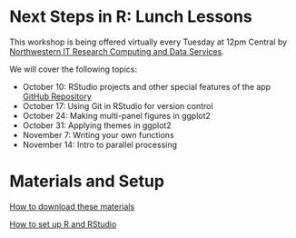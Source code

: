 # Next Steps in R: Lunch Lessons

This workshop is being offered virtually every Tuesday at 12pm Central by [Northwestern IT Research Computing and Data Services](https://www.it.northwestern.edu/departments/it-services-support/research/).

We will cover the following topics:

* October 10: RStudio projects and other special features of the app [GitHub Repository](https://github.com/hscarter/RStudio_Workshop)
* October 17: Using Git in RStudio for version control
* October 24: Making multi-panel figures in ggplot2
* October 31: Applying themes in ggplot2
* November 7: Writing your own functions
* November 14: Intro to parallel processing


# Materials and Setup

[How to download these materials](https://sites.northwestern.edu/researchcomputing/resources/downloading-from-github/)

[How to set up R and RStudio](https://sites.northwestern.edu/researchcomputing/resources/r-and-rstudio/)
